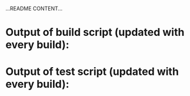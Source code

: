 ...README CONTENT...


# Output of build script (updated with every build):
<!-- BUILD_SCRIPT_OUTPUT_START -->
<!-- BUILD_SCRIPT_OUTPUT_END -->

# Output of test script (updated with every build):
<!-- TEST_SCRIPT_OUTPUT_START -->
<!-- TEST_SCRIPT_OUTPUT_END -->
